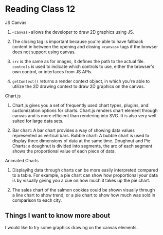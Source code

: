 # Reading Class 12

JS Canvas

1) `<canvas>` allows the developer to draw 2D graphics using JS.

2) The closing tag is important because you're able to have fallback content in between the opening and closing `<canvas>` tags if the browser does not support using canvas.

2) `src` is the same as for images, it defines the path to the actual file. `controls` is used to indicate which controls to use, either the browser's own control, or interfaces from JS APIs.

3) `getContext()` returns a render context object, in which you're able to utilize the 2D drawing context to draw 2D graphics on the canvas.

Chart.js

1) Chart.js gives you a set of frequently used chart types, plugins, and customization options for charts. Chart.js renders chart element through canvas and is more efficient than rendering into SVG. It is also very well suited for large data sets.

2) Bar chart: A bar chart provides a way of showing data values represented as vertical bars. Bubble chart: A bubble chart is used to display three dimensions of data at the same time. Doughnut and Pie Charts: a doughnut is divided into segments, the arc of each segment shows the proportional value of each piece of data.

Animated Charts

1) Displayihg data through charts can be more easily interpreted compared to a table. For example, a pie chart can show how proportional your data is by visually giving you a cue on how much it takes up the pie chart.

2) The sales chart of the salmon cookies could be shown visually through a line chart to show trend, or a pie chart to show how much was sold in comparison to each city.

## Things I want to know more about

I would like to try some graphics drawing on the canvas elements.
